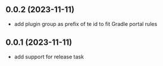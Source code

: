 ## 0.0.2 (2023-11-11)

- add plugin group as prefix of te id to fit Gradle portal rules

## 0.0.1 (2023-11-11)

- add support for release task
